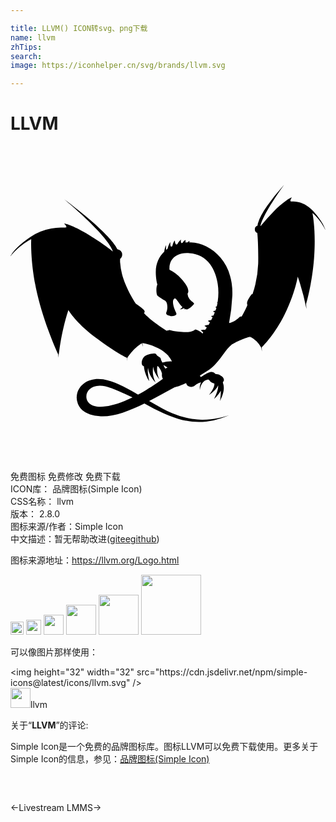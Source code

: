 ```yaml
---

title: LLVM() ICON转svg、png下载
name: llvm
zhTips: 
search: 
image: https://iconhelper.cn/svg/brands/llvm.svg

---
```


# LLVM  <small style="font-size: 60%;font-weight: 100"></small>

<div id="svg" class="svg-wrap">
<svg role="img" xmlns="http://www.w3.org/2000/svg" viewBox="0 0 24 24"><title>LLVM icon</title><path d="M20.83 2.976l-.085.095a16.246 16.246 0 00-1.19 1.487 5.773 5.773 0 00-.446.719 2.88 2.88 0 00-.249.597.497.497 0 00-.033.177v.004a.297.297 0 00-.21.29.3.3 0 00.187.284c.038.371.08 1.142.07 2.2l-.004.142a8.002 8.002 0 01-.434 2.327c-.016-.01-.03-.014-.04-.013-.03.003-.111.12-.19.251-.058.09-.119.195-.154.291a.37.37 0 00-.03.14.249.249 0 00.01.088c.01.037.022.058.022.058a6.837 6.837 0 01-.003.007.144.144 0 00-.028.067l-.012.029a6.837 6.837 0 01-.258.527l-.077.142a6.837 6.837 0 01-.07.115.157.157 0 00-.022-.014.16.16 0 00-.113.024c-.047.035-.151.194-.498.368-.118.059-.226.093-.32.114a14.102 14.102 0 00.248-2.07 5.072 5.072 0 00-.064-1.057c.003-.01.003-.017.003-.017l-.005.01a4.345 4.345 0 00-.104-.458 3.554 3.554 0 00-.724-1.385c-.631-.754-1.496-1.14-2.256-1.165l-.125-.002c0-.008 0-.015.002-.022.021-.098.024-.127-.087-.032a.872.872 0 00-.057.054c-.053.001-.101.004-.146.007a.716.716 0 01-.003-.108c.004-.076.024-.127-.087-.032a.553.553 0 00-.142.167c-.05.008-.08.015-.08.015l.045-.002-.047.008c-.016-.042-.053-.105-.048-.16.01-.118.043-.14-.037-.065-.098.09-.202.226-.22.299l-.096.03c-.018-.018-.074-.07-.086-.178-.013-.11-.012-.166-.08-.051a1.14 1.14 0 00-.13.349c-.032.015-.063.03-.093.046a.27.27 0 01-.057-.173c-.005-.144.04-.261-.067-.068a1.634 1.634 0 00-.146.406c-.036.025-.071.051-.105.079a2.7 2.7 0 01-.008-.17c-.002-.142.021-.295-.067-.025-.026.079-.053.192-.07.321-.404.385-.65.917-.644 1.572v.007c-.001.117.005.228.014.33.02.238.057.438.107.605-.095.13-.103.689-.01.818.073.104.496.35.586.399a.367.367 0 01.094.093c.115.188.115.567.027.762-.107.238.107.285.285.32.178.036.415-.023.463-.118.047-.095-.154-.309-.237-.748-.084-.439.13-.474.13-.474s.095.024.237.249c.11.175.227.313.336.413a.727.727 0 01-.201.172c.12.005.24-.051.304-.087a.77.77 0 00.071.045 1.015 1.015 0 01-.05.05.506.506 0 00.108-.022.295.295 0 00.084.022c.155.012.57-.368.57-.439 0-.018-.015-.04-.038-.063-.042-.045-.12-.1-.207-.177a1.03 1.03 0 01-.11-.116.723.723 0 01-.141-.374v-.01l-.003-.031s.007-.007.016-.02v.004l.004-.01c.052-.08.15-.379-.47-1.078a3.045 3.045 0 00-.924-.706c-.042-.472.15-.913.626-1.13l-.005.005.008-.006c.227-.102.517-.155.877-.136.69.036 1.22.359 1.59.845.514.712.738 1.78.575 2.856-.068.065-.055.075-.013.077a4.616 4.616 0 01-.055.273l-.027.015c-.123.074-.071.073 0 .092l-.006.02c-.02.065-.043.13-.066.193a.956.956 0 00-.087.03c-.135.053-.08.06-.012.091l.044.022c-.032.08-.066.16-.101.237a.746.746 0 00-.08.017c-.142.036-.088.05-.024.09a.52.52 0 01.04.027 6.784 6.784 0 01-.107.214.76.76 0 00-.153.025c-.14.036-.087.05-.023.09.034.02.06.041.081.059a8.022 8.022 0 01-.095.165l-.023.036a.59.59 0 00-.206.024c-.142.036-.088.05-.024.09a.67.67 0 01.104.079 8.61 8.61 0 01-.126.18.514.514 0 00-.23-.005c-.144.02-.092.04-.033.086.068.053.101.099.118.118l-.062.084c-.044-.058-.149-.124-.246-.193a.85.85 0 00-.29-.13c-.048 0-.199.268-1.017.197-.819-.071-.87-.15-.942-.15-.07 0-.223.057-.228.059l-.034-.02a11.031 11.031 0 01-.972-.674c-.464-.37-.72-.647-.72-.647s.137-.125-.047-.284a3.32 3.32 0 00-.338-.277 2.157 2.157 0 00-.242-.166 3.57 3.57 0 01-.088-.127 11.486 11.486 0 01-.363-.628 10.456 10.456 0 01-.25-.527c-.16-.36-.27-.682-.346-.964a5.621 5.621 0 01-.148-.923 2.257 2.257 0 01.004-.242.411.411 0 00.158-.323.411.411 0 00-.358-.407c-.204-.427-.982-1.477-3.882-3.68l-.127-.098.005.004-.036-.027c2.954 2.53 3.53 3.519 3.682 3.932a.411.411 0 00-.027.033 18.692 18.692 0 00-.018-.013c.018 0 .025-.005.025-.005s-.672-.546-1.787-1.23c-1.119-.687-1.749-.849-1.88-.877l-.027-.006s.206.19.174.285c-.01.032-.168.022-.421.028a3.948 3.948 0 00-.725.07 4.1 4.1 0 00-1.567.63C.237 7.783-.001 8.4-.001 8.4s.55-.768 1.58-1.305c-.014.337-.047 1.969.445 4.12.531 2.32 1.531 4.487 1.614 4.665.004.178.016.272.016.272s.148-1.79.756-3.647c.175.283.758 1.117 2.076 2.096 1.628 1.21 2.37 1.536 2.4 1.548.001.157.005.24.005.24s.005-.1.018-.263c.044-.065.298-.43.552-.67a3.58 3.58 0 01.54-.435c.032.11.063.204.093.276-.02-.097-.036-.19-.052-.282.107.01.538.066 1.206.393.343.168.609.395.798.595a.167.167 0 00-.014.006s.123.112.269.403a2.416 2.416 0 00-.73.084 2.913 2.913 0 00-.098-.189.484.484 0 00-.039-.135c-.027-.061-.095-.1-.164-.14a.397.397 0 00-.104-.073.225.225 0 01-.055-.073c-.084-.184-.798.012-.942.18-.175.204-.209.464-.14.608.021.045.07.082.138.11.002.221.137.75.404 1.134a4.964 4.964 0 01-.108-.667c-.009-.16 0-.274.015-.35.047.328.174.684.577 1.125-.248-.54-.22-.862-.195-1.144l.009-.044.006-.001c.036.263.142.534.482.964a.412.412 0 01-.014-.028l.014.021a1.626 1.626 0 01-.167-1.03l.008-.003c.046.03.091.07.134.126.128.172.188.349.212.47a.528.528 0 00.067.384c-.245.179-.485.346-.72.501-.23.149-.49.313-.757.47-.14.08-.279.158-.414.23l-.135-.077h.002l-.008-.004c-.97-.559-1.69-.932-2.518-1.082-.931-.167-1.787.283-1.983 1.082a1.284 1.284 0 00.552 1.38l.012.008c.013.01.026.017.04.026l.06.036h.002c.192.11.424.191.691.237l.028.005h.006a3.5 3.5 0 00.412.044c.975.047 2.156-.408 3.323-.982.1.054.202.108.306.166 2.547 1.403 4.098 1.585 6.154.728-.502.151-1.208.356-2.094.344a.05.05 0 00-.02-.006l.001.006a5.461 5.461 0 01-.648-.05v-.001l-.03-.003v-.003a.267.267 0 00-.001.002 6.25 6.25 0 01-1.556-.436 7.793 7.793 0 01-.745-.362 57.07 57.07 0 01-1.006-.569c.348-.178.692-.363 1.026-.545.355-.189.672-.362.918-.5l.009-.004.007-.001s.083-.018.16-.042c.17-.052.41-.149.695-.283.028.117.095.215.195.253.235.091.407.027.522-.102l.018-.01.047-.037c.05-.03.107-.067.156-.09a1.14 1.14 0 01.053-.022c.04-.01.078-.023.116-.037l.033-.01c-.145.297-.091.581-.091.581.043-.371.22-.608.392-.715.064-.027.13-.05.2-.067.064 0 .116.023.144.07.07.12.217.194.364.226.024.15-.045.404-.4.866l.09-.062.004-.003.072-.053c.143-.108.252-.21.334-.305a.97.97 0 00.191-.305c.012.2-.043.507-.311 1.036 0 0 .317-.276.514-.63.006.191-.01.443-.063.785.345-.673.325-1.085.239-1.326l-.01-.036a.433.433 0 00-.01-.065l.042-.057c.118-.166-.048-.344-.154-.415-.06-.04-.2-.154-.454-.157-.225-.27-.51-.15-.958.145a1.297 1.297 0 01-.166.093.725.725 0 00-.055-.117c.16-.096.326-.199.494-.308.317-.207.553-.416.728-.615.51-.517.69-1.02 1.21-1.446l-.013.001.06-.032c.854-.458 1.307-.547 1.339-.553l-.003.128.018-.125a1.795 1.795 0 01.481.344 2.12 2.12 0 01.362.487l.044.301s0-.117-.01-.33c.153-.152 1.02-1.044 1.724-2.467.694-1.404.944-2.523 1.017-2.924a18.19 18.19 0 01.665 2.466s-.002-.133-.031-.374c.097-.336.516-1.872.627-3.756.1-1.681-.065-2.78-.14-3.174.648.537.995 1.307.995 1.307s-.04-.163-.188-.437l.02.027s-.236-.455-.644-.905a6.45 6.45 0 00-.157-.172c-.432-.459-.854-.617-1.17-.672-.1-.02-.203-.03-.308-.03h-.019c-.125-.003-.201.002-.207-.026-.02-.095.11-.285.11-.285s-.177.046-.554.33c-.23.167-.52.41-.853.76a13.69 13.69 0 00-.89.995l-.075.095a.203.203 0 00-.023-.017c.076-.331.362-1.118 1.788-3.112zM11.92 14.09a.351.351 0 01.012.006l-.012-.006zm-.263 2.606c.088.044.19.106.303.194h-.005a.484.484 0 00-.155.07.956.956 0 01-.126-.224l-.017-.04zm-4.855 1.57c.132 0 .276.014.432.048l.02.005.017.004c.11.027.223.062.337.102l.057.021c.191.074.395.156.611.248.32.139.619.277.838.375l.183.088c-.221.106-.424.196-.577.261-1.014.416-1.83.536-2.338.391-.945-.269-.76-1.536.42-1.542z"/></svg>
</div>
<detail full-name='llvm'></detail>

<div class="detail-page">
<p>
<span><span class="badge-success badge">免费图标</span> <span class="badge-success badge">免费修改</span>  <span class="badge-success badge">免费下载</span> </span>
<br/>
<span>
ICON库：
<span class="badge-secondary badge">品牌图标(Simple Icon)</span> 
</span>
<br/>
<span>
CSS名称：
<span class="badge-secondary badge">llvm</span> 
</span>

<br/>
<span>
版本：
<span class="badge-secondary badge">2.8.0</span> 
</span>
<br/>
<span>图标来源/作者：<span class="badge-light badge">Simple Icon</span></span> 
<br/>
<span class="zh-detail">中文描述：暂无<span class="help-link"><span>帮助改进</span>(<a href="https://gitee.com/liuwave/icon-helper/edit/master/json/brands/llvm.json" target="_blank" rel="noopener noreferrer">gitee</a><a href="https://github.com/liuwave/icon-helper/edit/master/json/brands/llvm.json" target="_blank" rel="noopener noreferrer">github</a></span>)</span><br/>
</p>
</div><div class="description description alert alert-light"><p>图标来源地址：<a href="https://llvm.org/Logo.html" target="_blank" rel="noopener noreferrer">https://llvm.org/Logo.html</a></p></div>
<div class="alert alert-dark">
<img height="21" width="21" src="https://cdn.jsdelivr.net/npm/simple-icons@latest/icons/llvm.svg" />
<img height="24" width="24" src="https://cdn.jsdelivr.net/npm/simple-icons@latest/icons/llvm.svg" />
<img height="32" width="32" src="https://cdn.jsdelivr.net/npm/simple-icons@latest/icons/llvm.svg" />
<img height="48" width="48" src="https://cdn.jsdelivr.net/npm/simple-icons@latest/icons/llvm.svg" />
<img height="64" width="64" src="https://cdn.jsdelivr.net/npm/simple-icons@latest/icons/llvm.svg" />
<img height="96" width="96" src="https://cdn.jsdelivr.net/npm/simple-icons@latest/icons/llvm.svg" />

</div>
<div>
  <p>可以像图片那样使用：    
  </p>
  <div class="alert alert-primary" style="font-size: 14px">
    &lt;img height="32" width="32" src="https://cdn.jsdelivr.net/npm/simple-icons@latest/icons/llvm.svg" /&gt;
    <copy-btn content='<img height="32" width="32" src="https://cdn.jsdelivr.net/npm/simple-icons@latest/icons/llvm.svg" />'></copy-btn>
  </div>
  <div class="alert alert-secondary">
    <img height="32" width="32" src="https://cdn.jsdelivr.net/npm/simple-icons@latest/icons/llvm.svg" />llvm
    <copy-btn content="llvm" btn-title="复制图标名称"></copy-btn>
  </div>
</div>
<div class="icon-detail__container">
<p>关于“<b>LLVM</b>”的评论:</p>
</div>
<Vssue title="关于“LLVM”的评论" />
<div><p>Simple Icon是一个免费的品牌图标库。图标LLVM可以免费下载使用。更多关于  Simple Icon的信息，参见：<a target="_blank" href="https://iconhelper.cn/brands.html">品牌图标(Simple Icon)</a>
</p></div>


<div style="padding:2rem 0 " class="page-nav"><p class="inner"><span class="prev">←<router-link to="/icon/livestream.html">Livestream</router-link></span> <span class="next"><router-link to="/icon/lmms.html">LMMS</router-link>→</span></p></div>
